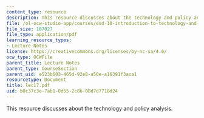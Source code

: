 ```yaml
---
content_type: resource
description: This resource discusses about the technology and policy analysis.
file: /ol-ocw-studio-app/courses/esd-10-introduction-to-technology-and-policy-fall-2006/b0c37c3e7ab10d552c8608d7d7718d24_lec17.pdf
file_size: 187027
file_type: application/pdf
learning_resource_types:
- Lecture Notes
license: https://creativecommons.org/licenses/by-nc-sa/4.0/
ocw_type: OCWFile
parent_title: Lecture Notes
parent_type: CourseSection
parent_uid: e523b603-465d-92e8-a50e-a16391f3aca1
resourcetype: Document
title: lec17.pdf
uid: b0c37c3e-7ab1-0d55-2c86-08d7d7718d24
---
```

This resource discusses about the technology and policy analysis.